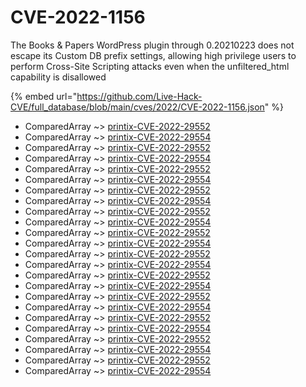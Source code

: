 # CVE-2022-1156

The Books & Papers WordPress plugin through 0.20210223 does not escape its Custom DB prefix settings, allowing high privilege users to perform Cross-Site Scripting attacks even when the unfiltered_html capability is disallowed

{% embed url="https://github.com/Live-Hack-CVE/full_database/blob/main/cves/2022/CVE-2022-1156.json" %}


* ComparedArray ~> [printix-CVE-2022-29552](https://www.alice-snow.ru/2022/database/cve-2022-1156/printix-cve-2022-29552-comparedarray)
* ComparedArray ~> [printix-CVE-2022-29554](https://www.alice-snow.ru/2022/database/cve-2022-1156/printix-cve-2022-29554-comparedarray)
* ComparedArray ~> [printix-CVE-2022-29552](https://www.alice-snow.ru/2022/database/cve-2022-1156/printix-cve-2022-29552-comparedarray)
* ComparedArray ~> [printix-CVE-2022-29554](https://www.alice-snow.ru/2022/database/cve-2022-1156/printix-cve-2022-29554-comparedarray)
* ComparedArray ~> [printix-CVE-2022-29552](https://www.alice-snow.ru/2022/database/cve-2022-1156/printix-cve-2022-29552-comparedarray)
* ComparedArray ~> [printix-CVE-2022-29554](https://www.alice-snow.ru/2022/database/cve-2022-1156/printix-cve-2022-29554-comparedarray)
* ComparedArray ~> [printix-CVE-2022-29552](https://www.alice-snow.ru/2022/database/cve-2022-1156/printix-cve-2022-29552-comparedarray)
* ComparedArray ~> [printix-CVE-2022-29554](https://www.alice-snow.ru/2022/database/cve-2022-1156/printix-cve-2022-29554-comparedarray)
* ComparedArray ~> [printix-CVE-2022-29552](https://www.alice-snow.ru/2022/database/cve-2022-1156/printix-cve-2022-29552-comparedarray)
* ComparedArray ~> [printix-CVE-2022-29554](https://www.alice-snow.ru/2022/database/cve-2022-1156/printix-cve-2022-29554-comparedarray)
* ComparedArray ~> [printix-CVE-2022-29552](https://www.alice-snow.ru/2022/database/cve-2022-1156/printix-cve-2022-29552-comparedarray)
* ComparedArray ~> [printix-CVE-2022-29554](https://www.alice-snow.ru/2022/database/cve-2022-1156/printix-cve-2022-29554-comparedarray)
* ComparedArray ~> [printix-CVE-2022-29552](https://www.alice-snow.ru/2022/database/cve-2022-1156/printix-cve-2022-29552-comparedarray)
* ComparedArray ~> [printix-CVE-2022-29554](https://www.alice-snow.ru/2022/database/cve-2022-1156/printix-cve-2022-29554-comparedarray)
* ComparedArray ~> [printix-CVE-2022-29552](https://www.alice-snow.ru/2022/database/cve-2022-1156/printix-cve-2022-29552-comparedarray)
* ComparedArray ~> [printix-CVE-2022-29554](https://www.alice-snow.ru/2022/database/cve-2022-1156/printix-cve-2022-29554-comparedarray)
* ComparedArray ~> [printix-CVE-2022-29552](https://www.alice-snow.ru/2022/database/cve-2022-1156/printix-cve-2022-29552-comparedarray)
* ComparedArray ~> [printix-CVE-2022-29554](https://www.alice-snow.ru/2022/database/cve-2022-1156/printix-cve-2022-29554-comparedarray)
* ComparedArray ~> [printix-CVE-2022-29552](https://www.alice-snow.ru/2022/database/cve-2022-1156/printix-cve-2022-29552-comparedarray)
* ComparedArray ~> [printix-CVE-2022-29554](https://www.alice-snow.ru/2022/database/cve-2022-1156/printix-cve-2022-29554-comparedarray)
* ComparedArray ~> [printix-CVE-2022-29552](https://www.alice-snow.ru/2022/database/cve-2022-1156/printix-cve-2022-29552-comparedarray)
* ComparedArray ~> [printix-CVE-2022-29554](https://www.alice-snow.ru/2022/database/cve-2022-1156/printix-cve-2022-29554-comparedarray)
* ComparedArray ~> [printix-CVE-2022-29552](https://www.alice-snow.ru/2022/database/cve-2022-1156/printix-cve-2022-29552-comparedarray)
* ComparedArray ~> [printix-CVE-2022-29554](https://www.alice-snow.ru/2022/database/cve-2022-1156/printix-cve-2022-29554-comparedarray)